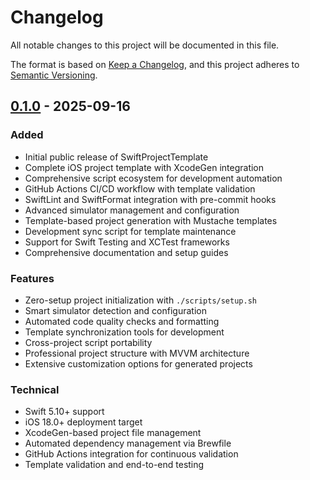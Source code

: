 # Changelog

All notable changes to this project will be documented in this file.

The format is based on [Keep a Changelog](https://keepachangelog.com/en/1.0.0/),
and this project adheres to [Semantic Versioning](https://semver.org/spec/v2.0.0.html).

## [0.1.0] - 2025-09-16

### Added
- Initial public release of SwiftProjectTemplate
- Complete iOS project template with XcodeGen integration
- Comprehensive script ecosystem for development automation
- GitHub Actions CI/CD workflow with template validation
- SwiftLint and SwiftFormat integration with pre-commit hooks
- Advanced simulator management and configuration
- Template-based project generation with Mustache templates
- Development sync script for template maintenance
- Support for Swift Testing and XCTest frameworks
- Comprehensive documentation and setup guides

### Features
- Zero-setup project initialization with `./scripts/setup.sh`
- Smart simulator detection and configuration
- Automated code quality checks and formatting
- Template synchronization tools for development
- Cross-project script portability
- Professional project structure with MVVM architecture
- Extensive customization options for generated projects

### Technical
- Swift 5.10+ support
- iOS 18.0+ deployment target
- XcodeGen-based project file management
- Automated dependency management via Brewfile
- GitHub Actions integration for continuous validation
- Template validation and end-to-end testing

[0.1.0]: https://github.com/nickhart/SwiftProjectTemplate/releases/tag/v0.1.0